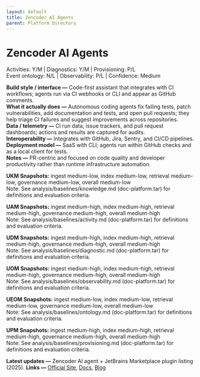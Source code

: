 ```yaml
---
layout: default
title: Zencoder AI Agents
parent: Platform Directory
---
```


# Zencoder AI Agents

Activities: Y/M | Diagnostics: Y/M | Provisioning: P/L  <br>
Event ontology: N/L | Observability: P/L | Confidence: Medium

**Build style / interface —** Code-first assistant that integrates with CI workflows; agents run via CI webhooks or CLI and appear as GitHub comments.  
**What it actually does —** Autonomous coding agents fix failing tests, patch vulnerabilities, add documentation and tests, and open pull requests; they help triage CI failures and suggest improvements across repositories.  
**Data / telemetry —** CI run data, issue trackers, and pull request dashboards; actions and results are captured for audits.  
**Interoperability —** Integrates with GitHub, Jira, Sentry, and CI/CD pipelines.  
**Deployment model —** SaaS with CLI; agents run within GitHub checks and as a local client for tests.  
**Notes —** PR-centric and focused on code quality and developer productivity rather than runtime infrastructure automation.

**UKM Snapshots:**
ingest medium-low, index medium-low, retrieval medium-low, governance medium-low, overall medium-low  <br>
Note: See analysis/baselines/knowledge.md (doc-platform.tar) for definitions and evaluation criteria.







**UAM Snapshots:**
ingest medium-high, index medium-high, retrieval medium-high, governance medium-high, overall medium-high  <br>
Note: See analysis/baselines/activity.md (doc-platform.tar) for definitions and evaluation criteria.






**UDM Snapshots:**
ingest medium-high, index medium-high, retrieval medium-high, governance medium-high, overall medium-high  <br>
Note: See analysis/baselines/diagnostic.md (doc-platform.tar) for definitions and evaluation criteria.






**UOM Snapshots:**
ingest medium-high, index medium-high, retrieval medium-high, governance medium-high, overall medium-high  <br>
Note: See analysis/baselines/observability.md (doc-platform.tar) for definitions and evaluation criteria.






**UEOM Snapshots:**
ingest medium-low, index medium-low, retrieval medium-low, governance medium-low, overall medium-low  <br>
Note: See analysis/baselines/ontology.md (doc-platform.tar) for definitions and evaluation criteria.






**UPM Snapshots:**
ingest medium-high, index medium-high, retrieval medium-high, governance medium-high, overall medium-high  <br>
Note: See analysis/baselines/provisioning.md (doc-platform.tar) for definitions and evaluation criteria.







**Latest updates —** Zencoder AI agent + JetBrains Marketplace plugin listing (2025).
**Links —** [Official Site](https://zencoder.ai/), [Docs](https://plugins.jetbrains.com/plugin/24782-zencoder-your-mindful-ai-coding-agent), [Blog](https://zencoder.ai/)
